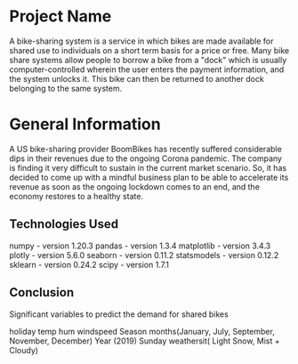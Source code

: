 # Project Name
A bike-sharing system is a service in which bikes are made available for shared use to individuals on a short term basis for a price or free.
Many bike share systems allow people to borrow a bike from a "dock" which is usually computer-controlled wherein the user enters the payment 
information, and the system unlocks it. This bike can then be returned to another dock belonging to the same system.


# General Information
A US bike-sharing provider BoomBikes has recently suffered considerable dips in their revenues due to the ongoing Corona pandemic.
The company is finding it very difficult to sustain in the current market scenario. So, it has decided to 
come up with a mindful business plan to be able to accelerate its revenue as soon as the ongoing lockdown comes to an end, 
and the economy restores to a healthy state.

## Technologies Used
numpy - version 1.20.3
pandas - version 1.3.4
matplotlib - version 3.4.3
plotly - version 5.6.0
seaborn - version 0.11.2
statsmodels - version 0.12.2
sklearn - version 0.24.2
scipy - version 1.7.1

## Conclusion
Significant variables to predict the demand for shared bikes

holiday
temp
hum
windspeed
Season
months(January, July, September, November, December)
Year (2019)
Sunday
weathersit( Light Snow, Mist + Cloudy)



<!-- Optional -->
<!-- ## License -->
<!-- This project is open source and available under the [... License](). -->

<!-- You don't have to include all sections - just the one's relevant to your project -->
